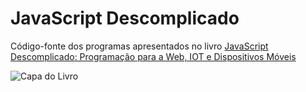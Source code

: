 # JavaScript Descomplicado
Código-fonte dos programas apresentados no livro [JavaScript Descomplicado: Programação para a Web, IOT e Dispositivos Móveis](https://profclaudioblog.wordpress.com/livros-de-informatica-2/#javascript)

![Capa do Livro](https://profclaudioblog.files.wordpress.com/2020/08/javascript.jpg?w=223)

